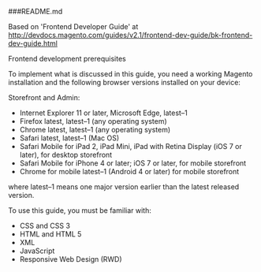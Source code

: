 ###README.md

Based on 'Frontend Developer Guide' at http://devdocs.magento.com/guides/v2.1/frontend-dev-guide/bk-frontend-dev-guide.html

Frontend development prerequisites

To implement what is discussed in this guide, you need a working Magento installation and the following browser versions installed on your device:

Storefront and Admin:

- Internet Explorer 11 or later, Microsoft Edge, latest–1
- Firefox latest, latest–1 (any operating system)
- Chrome latest, latest–1 (any operating system)
- Safari latest, latest–1 (Mac OS)
- Safari Mobile for iPad 2, iPad Mini, iPad with Retina Display (iOS 7 or later), for desktop storefront
- Safari Mobile for iPhone 4 or later; iOS 7 or later, for mobile storefront
- Chrome for mobile latest–1 (Android 4 or later) for mobile storefront

where latest–1 means one major version earlier than the latest released version.

To use this guide, you must be familiar with:

- CSS and CSS 3
- HTML and HTML 5
- XML
- JavaScript
- Responsive Web Design (RWD)